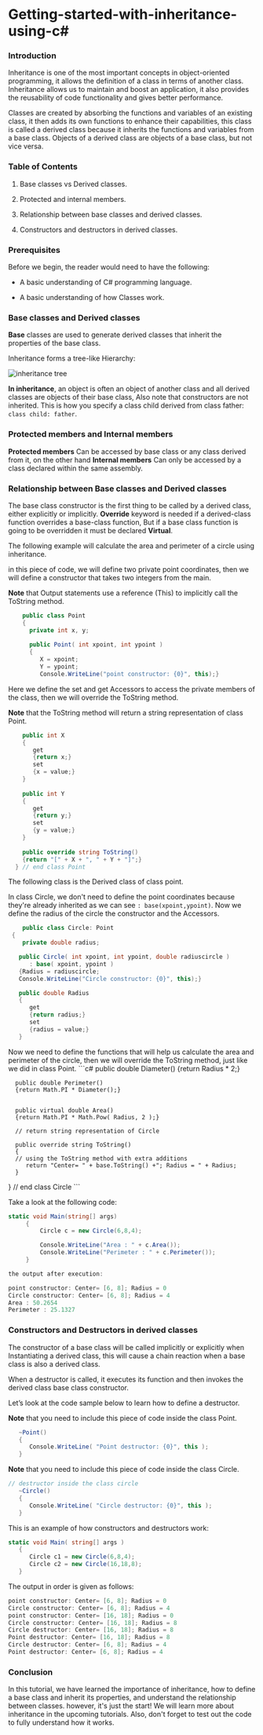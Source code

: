 # Getting-started-with-inheritance-using-c#

### Introduction

Inheritance is one of the most important concepts in object-oriented programming, it allows the definition of a class in terms of another class. Inheritance allows us to maintain and boost an application, it also provides the reusability of code functionality and gives better performance.

Classes are created by absorbing the functions and variables of an existing class, it then adds its own functions to enhance their capabilities, this class is called a derived class because it inherits the functions and variables from a base class. Objects of a derived class are objects of a base class, but not vice versa. 
### Table of Contents

1. Base classes vs Derived classes.

1. Protected and internal members.

1. Relationship between base classes and derived classes.

1. Constructors and destructors in derived classes.


### Prerequisites
Before we begin, the reader would need to have the following:

- A basic understanding of C# programming language. 

- A basic understanding of how Classes work.

### Base classes and Derived classes

**Base** classes are used to generate derived classes that inherit the properties of the base class.

Inheritance forms a tree-like Hierarchy:

![inheritance tree](https://raw.githubusercontent.com/mohamedgh16/Getting-started-with-inheritance-using-c-/main/tree%20of%20inheritance.png)

 **In inheritance**, an object is often an object of another class and all derived classes are objects of their base class,
 Also note that constructors are not inherited. This is how you specify a class child derived from class father: `class child: father`.



### Protected members and Internal members

**Protected members** Can be accessed by base class or any class derived from it, on the other hand
**Internal members** Can only be accessed by a class declared within the same assembly.


### Relationship between Base classes and Derived classes

The base class constructor is the first thing to be called by a derived class, either explicitly or implicitly.
**Override** keyword is needed if a derived-class function overrides a base-class function,
But if a base class function is going to be overridden it must be declared **Virtual**.



The following example will calculate the area and perimeter of a circle using inheritance. 

in this piece of code, we will define two private point coordinates, then we will define a constructor that takes two integers from the main.

**Note** that Output statements use a reference (This) to implicitly call the ToString method.

```c#
    public class Point
    {
      private int x, y;
      
      public Point( int xpoint, int ypoint )
      {
         X = xpoint;
         Y = ypoint;
         Console.WriteLine("point constructor: {0}", this);}
  ```
  Here we define the set and get Accessors to access the private members of the class, then we will override the ToString method.
  
  **Note** that the ToString method will return a string representation of class Point.
  ```c#
      public int X
      {
         get
         {return x;}
         set
         {x = value;}
      } 
   
      public int Y
      {
         get
         {return y;}
         set
         {y = value;}
      } 
   
      public override string ToString()
      {return "[" + X + ", " + Y + "]";}
    } // end class Point
   ```
   The following class is the Derived class of class point.
   
   In class Circle, we don't need to define the point coordinates because they're already inherited as we can see
   `: base(xpoint,ypoint)`. Now we define the radius of the circle the constructor and the Accessors.
   
   
   ```c#
       public class Circle: Point
    {
       private double radius;
   
      public Circle( int xpoint, int ypoint, double radiuscircle )
         : base( xpoint, ypoint )
      {Radius = radiuscircle;
      Console.WriteLine("Circle constructor: {0}", this);}
   
      public double Radius
      {
         get
         {return radius;}
         set
         {radius = value;}
      }

   ```
   Now we need to define the functions that will help us calculate the area and perimeter of the circle,
      then we will override the ToString method, just like we did in class Point.
      ```c#
      public double Diameter()
      {return Radius * 2;}
      
      public double Perimeter()
      {return Math.PI * Diameter();}
   
      
      public virtual double Area()
      {return Math.PI * Math.Pow( Radius, 2 );}
   
      // return string representation of Circle
      
      public override string ToString()
      {
      // using the ToString method with extra additions
         return "Center= " + base.ToString() +"; Radius = " + Radius;   
      }
   } // end class Circle
      ```
      
   Take a look at the following code:
   
   ```c#
   static void Main(string[] args)
        {
            Circle c = new Circle(6,8,4);

            Console.WriteLine("Area : " + c.Area());
            Console.WriteLine("Perimeter : " + c.Perimeter());
        }
   ```
   
   ```c#
   the output after execution:
   
   point constructor: Center= [6, 8]; Radius = 0
   Circle constructor: Center= [6, 8]; Radius = 4
   Area : 50.2654
   Perimeter : 25.1327
  ```
   
  ### Constructors and Destructors in derived classes
  
   The constructor of a base class will be called implicitly or explicitly when Instantiating a derived class,
   this will cause a chain reaction when a base class is also a derived class.
   
   
   When a destructor is called, it executes its function and then invokes the derived class base class constructor.
   
   
   Let’s look at the code sample below to learn how to define a destructor.
   
   **Note** that you need to include this piece of code inside the class Point.
   
   ```c#
      ~Point()
      {
         Console.WriteLine( "Point destructor: {0}", this );
      }    
   ```
   
   **Note** that you need to include this piece of code inside the class Circle.
   
   ```c#
   // destructor inside the class circle
      ~Circle()
      {
         Console.WriteLine( "Circle destructor: {0}", this );
      }
   ```   
   
   This is an example of how constructors and destructors work:
   
   ```c#
   static void Main( string[] args )
      { 
         Circle c1 = new Circle(6,8,4); 
         Circle c2 = new Circle(16,18,8);
      }
   ```
   The output in order is given as follows:
   ```c#
point constructor: Center= [6, 8]; Radius = 0
Circle constructor: Center= [6, 8]; Radius = 4
point constructor: Center= [16, 18]; Radius = 0
Circle constructor: Center= [16, 18]; Radius = 8
Circle destructor: Center= [16, 18]; Radius = 8
Point destructor: Center= [16, 18]; Radius = 8
Circle destructor: Center= [6, 8]; Radius = 4
Point destructor: Center= [6, 8]; Radius = 4

   ```
   
### Conclusion

In this tutorial, we have learned the importance of inheritance, how to define a base class and inherit its properties,
and understand the relationship between classes. however, it's just the start! We will learn more about inheritance in the upcoming tutorials.
Also, don't forget to test out the code to fully understand how it works.
